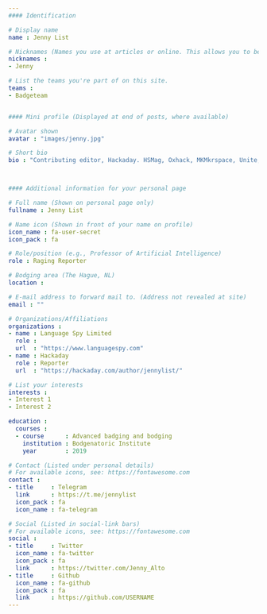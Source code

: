 ```yaml
---
#### Identification

# Display name
name : Jenny List

# Nicknames (Names you use at articles or online. This allows you to be linked at articles.)
nicknames :
- Jenny

# List the teams you're part of on this site.
teams :
- Badgeteam


#### Mini profile (Displayed at end of posts, where available)

# Avatar shown
avatar : "images/jenny.jpg"

# Short bio
bio : "Contributing editor, Hackaday. HSMag, Oxhack, MKMkrspace, Unite, nGendr, Cidermaker, Dysgu Cymraeg yn araf. G7CKF, makes radio kits, Tall, She/'Er."



#### Additional information for your personal page

# Full name (Shown on personal page only)
fullname : Jenny List

# Name icon (Shown in front of your name on profile)
icon_name : fa-user-secret
icon_pack : fa

# Role/position (e.g., Professor of Artificial Intelligence)
role : Raging Reporter

# Bodging area (The Hague, NL)
location :

# E-mail address to forward mail to. (Address not revealed at site)
email : ""

# Organizations/Affiliations
organizations :
- name : Language Spy Limited
  role :
  url  : "https://www.languagespy.com"
- name : Hackaday
  role : Reporter
  url  : "https://hackaday.com/author/jennylist/"

# List your interests
interests :
- Interest 1
- Interest 2

education :
  courses :
  - course      : Advanced badging and bodging
    institution : Bodgenatoric Institute
    year        : 2019

# Contact (Listed under personal details)
# For available icons, see: https://fontawesome.com
contact :
- title     : Telegram
  link      : https://t.me/jennylist
  icon_pack : fa
  icon_name : fa-telegram

# Social (Listed in social-link bars)
# For available icons, see: https://fontawesome.com
social :
- title     : Twitter
  icon_name : fa-twitter
  icon_pack : fa
  link      : https://twitter.com/Jenny_Alto
- title     : Github
  icon_name : fa-github
  icon_pack : fa
  link      : https://github.com/USERNAME
---
```

